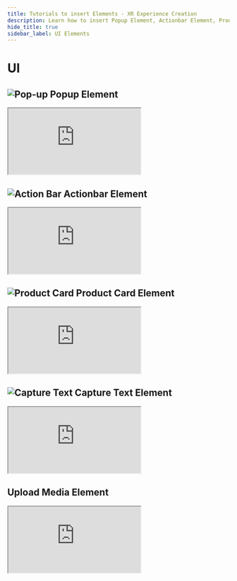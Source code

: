 ```yaml
---
title: Tutorials to insert Elements - XR Experience Creation
description: Learn how to insert Popup Element, Actionbar Element, Product Card Element, Capture Text Element, Upload Media Element in GMetri Platform.
hide_title: true
sidebar_label: UI Elements
---
```


# UI

## ![Pop-up](https://s.vrgmetri.com/gb-web/portal-docs/assets/img/svg/popup.svg#icon/) Popup Element

<iframe width={"100%"} height={"380px"}  src="https://www.youtube.com/embed/vqsfNMLTc_0" franeBorder="0" allow={"accelerometer; autoplay; encrypted-media; gyroscope; picture-in-picture"} allowFullSCreen></iframe>

## ![Action Bar](https://s.vrgmetri.com/gb-web/portal-docs/assets/img/svg/actionbar%202.svg#icon/) Actionbar Element

<iframe width={"100%"} height={"380px"}  src="https://www.youtube.com/embed/8nHcIJ7EtQY" franeBorder="0" allow="accelerometer; autoplay; encrypted-media; gyroscope; picture-in-picture" allowFullSCreen></iframe>

## ![Product Card](https://s.vrgmetri.com/gb-web/portal-docs/assets/img/svg/productcard.svg#icon/) Product Card Element

<iframe width={"100%"} height={"380px"}  src="https://www.youtube.com/embed/wWpKHUhpVoA" franeBorder="0" allow="accelerometer; autoplay; encrypted-media; gyroscope; picture-in-picture" allowFullSCreen></iframe>

## ![Capture Text](https://s.vrgmetri.com/gb-web/portal-docs/assets/img/svg/CaptureText.svg#icon/) Capture Text Element

<iframe width={"100%"} height={"380px"}  src="https://www.youtube.com/embed/PGCz2HYKUFk" franeBorder="0" allow="accelerometer; autoplay; encrypted-media; gyroscope; picture-in-picture" allowFullSCreen></iframe>

## Upload Media Element

<iframe width={"100%"} height={"380px"}  src="https://www.youtube.com/embed/1INCS1javcI" franeBorder="0" allow="accelerometer; autoplay; encrypted-media; gyroscope; picture-in-picture" allowFullSCreen></iframe>
